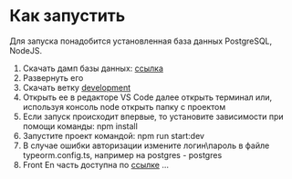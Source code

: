 # Как запустить
Для запуска понадобится установленная база данных PostgreSQL, NodeJS.

1. Скачать дамп базы данных: [ссылка](https://1drv.ms/u/s!ApMs21XKWuZBgoJk09aU5ddgebkHwg?e=SdD8z1)
2. Развернуть его
3. Скачать ветку [development](https://github.com/IvanovVlad/epam_web_task/tree/development)
4. Открыть ее в редакторе VS Code далее открыть терминал или, используя консоль node открыть папку с проектом
5. Если запуск происходит впервые, то установите зависимости при помощи команды: npm install
6. Запустите проект командой: npm run start:dev
7. В случае ошибки авторизации измените логин\пароль в файле typeorm.config.ts, например на postgres - postgres
8. Front En часть доступна по [ссылке](https://inspiring-carson-851983.netlify.app/src/)
...
